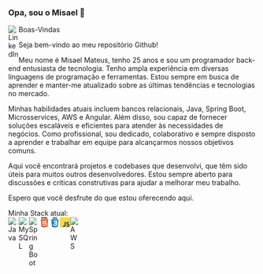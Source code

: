 ### Opa, sou o Misael 👻
<a href="https://www.linkedin.com/in/misael-mateus/" rel="nofollow">
  <img src="https://raw.githubusercontent.com/brunobertolini/brunobertolini/master/assets/linkedin.svg" width="21px" alt=" LinkedIn" align="left" style="max-width: 100%;">
</a>

Boas-Vindas

Seja bem-vindo ao meu repositório Github!

Meu nome é Misael Mateus, tenho 25 anos e sou um programador back-end entusiasta de tecnologia. Tenho ampla experiência em diversas linguagens de programação e ferramentas. Estou sempre em busca de aprender e manter-me atualizado sobre as últimas tendências e tecnologias no mercado.

Minhas habilidades atuais incluem bancos relacionais, Java, Spring Boot, Microsservices, AWS e Angular. Além disso, sou capaz de fornecer soluções escaláveis e eficientes para atender às necessidades de negócios. Como profissional, sou dedicado, colaborativo e sempre disposto a aprender e trabalhar em equipe para alcançarmos nossos objetivos comuns.

Aqui você encontrará projetos e codebases que desenvolvi, que têm sido úteis para muitos outros desenvolvedores. Estou sempre aberto para discussões e críticas construtivas para ajudar a melhorar meu trabalho.

Espero que você desfrute do que estou oferecendo aqui.

Minha Stack atual:
<br>
<a href="https://www.linkedin.com/in/misael-mateus/" rel="nofollow">
  <img src="https://cdn-icons-png.flaticon.com/512/226/226777.png" width="21px" alt=" Java" align="left" style="max-width: 100%;">
</a>
<a href="https://www.linkedin.com/in/misael-mateus/" rel="nofollow">
  <img src="https://cdn-icons-png.flaticon.com/512/1199/1199128.png" width="21px" alt=" MySQL" align="left" style="max-width: 100%;">
</a>
<a href="https://www.linkedin.com/in/misael-mateus/" rel="nofollow">
  <img src="https://devkico.itexto.com.br/wp-content/uploads/2014/08/spring-boot-project-logo.png" width="21px" alt=" Spring Boot" align="left" style="max-width: 100%;">
</a>
<a href="https://www.linkedin.com/in/misael-mateus/" rel="nofollow">
  <img src="https://raw.githubusercontent.com/github/explore/80688e429a7d4ef2fca1e82350fe8e3517d3494d/topics/html/html.png" width="21px" alt=" HTML5" align="left" style="max-width: 100%;">
  <a href="https://www.linkedin.com/in/misael-mateus/" rel="nofollow">
  <img src="https://raw.githubusercontent.com/github/explore/80688e429a7d4ef2fca1e82350fe8e3517d3494d/topics/css/css.png" width="21px" alt=" HTML5" align="left" style="max-width: 100%;">
    <a href="https://www.linkedin.com/in/misael-mateus/" rel="nofollow">
  <img src="https://raw.githubusercontent.com/github/explore/80688e429a7d4ef2fca1e82350fe8e3517d3494d/topics/javascript/javascript.png" width="21px" alt=" Javascript" align="left" style="max-width: 100%;">
</a>
     <a href="https://www.linkedin.com/in/misael-mateus/" rel="nofollow">
  <img src="https://t4.ftcdn.net/jpg/05/57/67/23/240_F_557672362_kyxGCVD5m4iYaYitsBROR8RU5BA7eabX.jpg" width="21px" alt=" AWS" align="left" style="max-width: 100%;">
</a>
